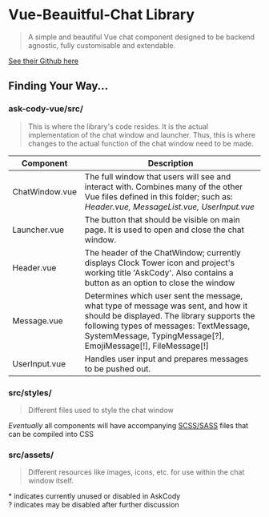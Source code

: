 # Vue-Beauitful-Chat Library
> A simple and beautiful Vue chat component designed to be backend agnostic, fully customisable and extendable.

[See their Github here](https://github.com/mattmezza/vue-beautiful-chat)

## Finding Your Way...
### ask-cody-vue/src/
> This is where the library's code resides. It is the actual implementation of the chat window and launcher. Thus, this is where changes to the actual function of the chat window need to be made.

Component | Description
----------|------------
ChatWindow.vue | The full window that users will see and interact with. Combines many of the other Vue files defined in this folder; such as: *Header.vue, MessageList.vue, UserInput.vue*
Launcher.vue | The button that should be visible on main page. It is used to open and close the chat window.
Header.vue | The header of the ChatWindow; currently displays Clock Tower icon and project's working title 'AskCody'. Also contains a button as an option to close the window
Message.vue | Determines which user sent the message, what type of message was sent, and how it should be displayed. The library supports the following types of messages: TextMessage, SystemMessage, TypingMessage[?], EmojiMessage[!], FileMessage[!]
UserInput.vue | Handles user input and prepares messages to be pushed out.

### src/styles/
> Different files used to style the chat window

*Eventually* all components will have accompanying [SCSS/SASS](https://sass-lang.com/guide) files that can be compiled into CSS

### src/assets/
> Different resources like images, icons, etc. for use within the chat window itself.
<p>
* indicates currently unused or disabled in AskCody <br> ? indicates may be disabled after further discussion 
</p>
